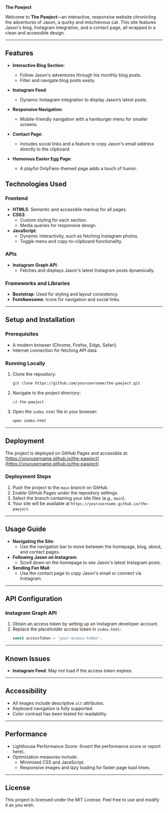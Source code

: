  **The Pawject**

Welcome to **The Pawject**—an interactive, responsive website chronicling the adventures of Jason, a quirky and mischievous cat. This site features Jason's blog, Instagram integration, and a contact page, all wrapped in a clean and accessible design.

---

## **Features**
- **Interactive Blog Section**:
  - Follow Jason's adventures through his monthly blog posts.
  - Filter and navigate blog posts easily.
  
- **Instagram Feed**:
  - Dynamic Instagram integration to display Jason’s latest posts.
  
- **Responsive Navigation**:
  - Mobile-friendly navigation with a hamburger menu for smaller screens.

- **Contact Page**:
  - Includes social links and a feature to copy Jason's email address directly to the clipboard.

- **Humorous Easter Egg Page**:
  - A playful OnlyFans-themed page adds a touch of humor.

## **Technologies Used**
### **Frontend**
- **HTML5**: Semantic and accessible markup for all pages.
- **CSS3**:
  - Custom styling for each section.
  - Media queries for responsive design.
- **JavaScript**:
  - Dynamic interactivity, such as fetching Instagram photos.
  - Toggle menu and copy-to-clipboard functionality.

### **APIs**
- **Instagram Graph API**:
  - Fetches and displays Jason's latest Instagram posts dynamically.

### **Frameworks and Libraries**
- **Bootstrap**: Used for styling and layout consistency.
- **FontAwesome**: Icons for navigation and social links.

---

## **Setup and Installation**
### Prerequisites
- A modern browser (Chrome, Firefox, Edge, Safari).
- Internet connection for fetching API data.

### Running Locally
1. Clone the repository:
   ```bash
   git clone https://github.com/yourusername/the-pawject.git
   ```
2. Navigate to the project directory:
   ```bash
   cd the-pawject
   ```
3. Open the `index.html` file in your browser:
   ```bash
   open index.html
   ```

---

## **Deployment**
The project is deployed on GitHub Pages and accessible at:
[https://yourusername.github.io/the-pawject](https://yourusername.github.io/the-pawject)

### Deployment Steps
1. Push the project to the `main` branch on GitHub.
2. Enable GitHub Pages under the repository settings.
3. Select the branch containing your site files (e.g., `main`).
4. Your site will be available at `https://yourusername.github.io/the-pawject`.

---

## **Usage Guide**
- **Navigating the Site**:
  - Use the navigation bar to move between the homepage, blog, about, and contact pages.
- **Following Jason on Instagram**:
  - Scroll down on the homepage to see Jason's latest Instagram posts.
- **Sending Fan Mail**:
  - Use the contact page to copy Jason's email or connect via Instagram.

---

## **API Configuration**
### Instagram Graph API
1. Obtain an access token by setting up an Instagram developer account.
2. Replace the placeholder access token in `index.html`:
   ```javascript
   const accessToken = 'your-access-token';
   ```

---

## **Known Issues**
- **Instagram Feed**: May not load if the access token expires.

---

## **Accessibility**
- All images include descriptive `alt` attributes.
- Keyboard navigation is fully supported.
- Color contrast has been tested for readability.

---

## **Performance**
- Lighthouse Performance Score: (Insert the performance score or report here).
- Optimization measures include:
  - Minimized CSS and JavaScript.
  - Responsive images and lazy loading for faster page load times.

---

## **License**
This project is licensed under the MIT License. Feel free to use and modify it as you wish.


